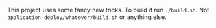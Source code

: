 This project uses some fancy new tricks. To build it run `./build.sh`. Not `application-deploy/whatever/build.sh` or anything else.